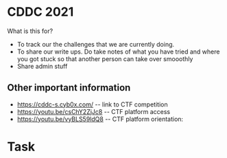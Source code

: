 # CDDC 2021

What is this for?
- To track our the challenges that we are currently doing.
- To share our write ups. Do take notes of what you have tried and where you got stuck so that another person can take over smooothly
- Share admin stuff

## Other important information

- https://cddc-s.cyb0x.com/ -- link to CTF competition
- https://youtu.be/csChY2ZjJc8 -- CTF platform access                   
- https://youtu.be/vyBLS59ldQ8 -- CTF platform orientation: 

# Task



